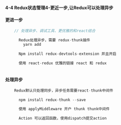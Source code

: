 #### 4-4 Redux状态管理4-更近一步,让Redux可以处理异步#### 更进一步 ```jsx harmony    // 处理异步、调试工具、更优雅的和react结合          Redux处理异步，需要 redux-thunk插件        yarn add             Npm install redux-devtools-extension 并且开启            使用 react-redux 优雅的链接 react 和 redux       ```#### 处理异步```jsx harmony    Redux默认只处理同步，异步任务需要react-thunk中间件          npm install redux-thunk --save            使用 applyMiddleware 开户 thunk thunk中间件            Action 可以返回函数，使用dispatch提交action      ```